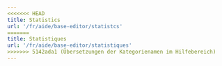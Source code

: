 ```yaml
---
<<<<<<< HEAD
title: Statistics
url: '/fr/aide/base-editor/statistcs'
=======
title: Statistiques
url: '/fr/aide/base-editor/statistiques'
>>>>>>> 5142ada1 (Übersetzungen der Kategorienamen im Hilfebereich)
---
```

